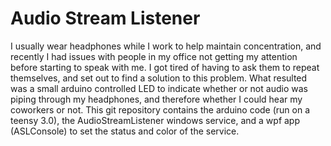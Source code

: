 Audio Stream Listener
===

I usually wear headphones while I work to help maintain concentration, and recently I had issues with people in my office not getting my attention before starting to speak with me. I got tired of having to ask them to repeat themselves, and set out to find a solution to this problem. What resulted was a small arduino controlled LED to indicate whether or not audio was piping through my headphones, and therefore whether I could hear my coworkers or not. This git repository contains the arduino code (run on a teensy 3.0), the AudioStreamListener windows service, and a wpf app (ASLConsole) to set the status and color of the service.